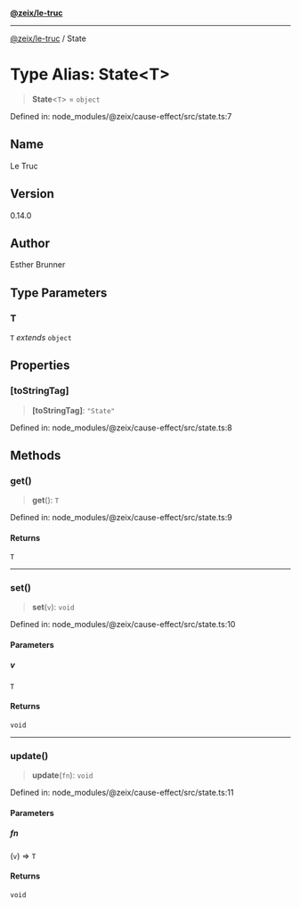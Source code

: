 [**@zeix/le-truc**](../README.md)

---

[@zeix/le-truc](../globals.md) / State

# Type Alias: State\<T\>

> **State**\<`T`\> = `object`

Defined in: node_modules/@zeix/cause-effect/src/state.ts:7

## Name

Le Truc

## Version

0.14.0

## Author

Esther Brunner

## Type Parameters

### T

`T` _extends_ `object`

## Properties

### \[toStringTag\]

> **\[toStringTag\]**: `"State"`

Defined in: node_modules/@zeix/cause-effect/src/state.ts:8

## Methods

### get()

> **get**(): `T`

Defined in: node_modules/@zeix/cause-effect/src/state.ts:9

#### Returns

`T`

---

### set()

> **set**(`v`): `void`

Defined in: node_modules/@zeix/cause-effect/src/state.ts:10

#### Parameters

##### v

`T`

#### Returns

`void`

---

### update()

> **update**(`fn`): `void`

Defined in: node_modules/@zeix/cause-effect/src/state.ts:11

#### Parameters

##### fn

(`v`) => `T`

#### Returns

`void`

